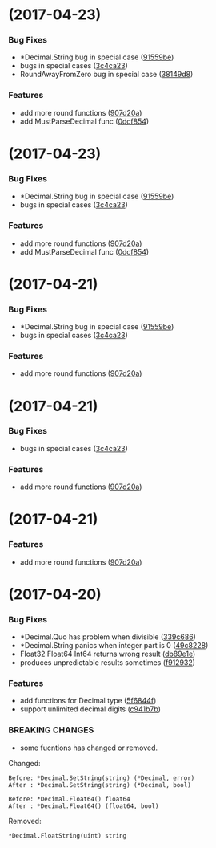 <a name=""></a>
# [](https://github.com/Golang-Plus/math/compare/v1.2.0...v) (2017-04-23)


### Bug Fixes

* *Decimal.String bug in special case ([91559be](https://github.com/Golang-Plus/math/commit/91559be))
* bugs in special cases ([3c4ca23](https://github.com/Golang-Plus/math/commit/3c4ca23))
* RoundAwayFromZero bug in special case ([38149d8](https://github.com/Golang-Plus/math/commit/38149d8))


### Features

* add more round functions ([907d20a](https://github.com/Golang-Plus/math/commit/907d20a))
* add MustParseDecimal func ([0dcf854](https://github.com/Golang-Plus/math/commit/0dcf854))



<a name=""></a>
# [](https://github.com/Golang-Plus/math/compare/v1.2.0...v) (2017-04-23)


### Bug Fixes

* *Decimal.String bug in special case ([91559be](https://github.com/Golang-Plus/math/commit/91559be))
* bugs in special cases ([3c4ca23](https://github.com/Golang-Plus/math/commit/3c4ca23))


### Features

* add more round functions ([907d20a](https://github.com/Golang-Plus/math/commit/907d20a))
* add MustParseDecimal func ([0dcf854](https://github.com/Golang-Plus/math/commit/0dcf854))



<a name=""></a>
# [](https://github.com/Golang-Plus/math/compare/v1.2.0...v) (2017-04-21)


### Bug Fixes

* *Decimal.String bug in special case ([91559be](https://github.com/Golang-Plus/math/commit/91559be))
* bugs in special cases ([3c4ca23](https://github.com/Golang-Plus/math/commit/3c4ca23))


### Features

* add more round functions ([907d20a](https://github.com/Golang-Plus/math/commit/907d20a))



<a name=""></a>
# [](https://github.com/Golang-Plus/math/compare/v1.2.0...v) (2017-04-21)


### Bug Fixes

* bugs in special cases ([3c4ca23](https://github.com/Golang-Plus/math/commit/3c4ca23))


### Features

* add more round functions ([907d20a](https://github.com/Golang-Plus/math/commit/907d20a))



<a name=""></a>
# [](https://github.com/Golang-Plus/math/compare/v1.2.0...v) (2017-04-21)


### Features

* add more round functions ([907d20a](https://github.com/Golang-Plus/math/commit/907d20a))



<a name=""></a>
#  (2017-04-20)


### Bug Fixes

* *Decimal.Quo has problem when divisible ([339c686](https://github.com/Golang-Plus/math/commit/339c686))
* *Decimal.String panics when integer part is 0 ([49c8228](https://github.com/Golang-Plus/math/commit/49c8228))
* Float32 Float64 Int64 returns wrong result ([db89e1e](https://github.com/Golang-Plus/math/commit/db89e1e))
* produces unpredictable results sometimes ([f912932](https://github.com/Golang-Plus/math/commit/f912932))


### Features

* add functions for Decimal type ([5f6844f](https://github.com/Golang-Plus/math/commit/5f6844f))
* support unlimited decimal digits ([c941b7b](https://github.com/Golang-Plus/math/commit/c941b7b))


### BREAKING CHANGES

* some fucntions has changed or removed.

Changed:

    Before: *Decimal.SetString(string) (*Decimal, error)
    After : *Decimal.SetString(string) (*Decimal, bool)

    Before: *Decimal.Float64() float64
    After : *Decimal.Float64() (float64, bool)

Removed:

    *Decimal.FloatString(uint) string



